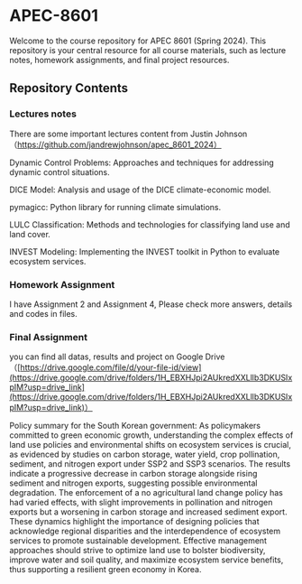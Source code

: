 # APEC-8601
Welcome to the course repository for APEC 8601 (Spring 2024). This repository is your central resource for all course materials, such as lecture notes, homework assignments, and final project resources.
## Repository Contents
### Lectures notes 
There are some important lectures content from Justin Johnson（https://github.com/jandrewjohnson/apec_8601_2024）

Dynamic Control Problems: Approaches and techniques for addressing dynamic control situations.

DICE Model: Analysis and usage of the DICE climate-economic model.

pymagicc: Python library for running climate simulations.

LULC Classification: Methods and technologies for classifying land use and land cover.

INVEST Modeling: Implementing the INVEST toolkit in Python to evaluate ecosystem services.
### Homework Assignment 
I have Assignment 2 and Assignment 4, Please check more answers, details and codes in files.
### Final Assignment 
you can find all datas, results and project on Google Drive （[https://drive.google.com/file/d/your-file-id/view](https://drive.google.com/drive/folders/1H_EBXHJpi2AUkredXXLllb3DKUSIxpIM?usp=drive_link](https://drive.google.com/drive/folders/1H_EBXHJpi2AUkredXXLllb3DKUSIxpIM?usp=drive_link)）
 
Policy summary for the South Korean government: As policymakers committed to green economic growth, understanding the complex effects of land use policies and environmental shifts on ecosystem services is crucial, as evidenced by studies on carbon storage, water yield, crop pollination, sediment, and nitrogen export under SSP2 and SSP3 scenarios. The results indicate a progressive decrease in carbon storage alongside rising sediment and nitrogen exports, suggesting possible environmental degradation. The enforcement of a no agricultural land change policy has had varied effects, with slight improvements in pollination and nitrogen exports but a worsening in carbon storage and increased sediment export. These dynamics highlight the importance of designing policies that acknowledge regional disparities and the interdependence of ecosystem services to promote sustainable development. Effective management approaches should strive to optimize land use to bolster biodiversity, improve water and soil quality, and maximize ecosystem service benefits, thus supporting a resilient green economy in Korea.
